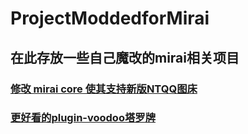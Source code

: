# ProjectModdedforMirai

## 在此存放一些自己魔改的mirai相关项目

### [修改 mirai core 使其支持新版NTQQ图床](https://github.com/shigu666/ProjectModdedforMirai/blob/main/MIrai%20core%20%E7%9A%84NT%E5%9B%BE%E5%BA%8A%E6%94%AF%E6%8C%81/Readme.md)
### [更好看的plugin-voodoo塔罗牌](https://github.com/shigu666/ProjectModdedforMirai/blob/main/%E6%9B%B4%E5%A5%BD%E7%9C%8B%E7%9A%84plugin-voodoo%E5%A1%94%E7%BD%97%E7%89%8C/Readme.md)